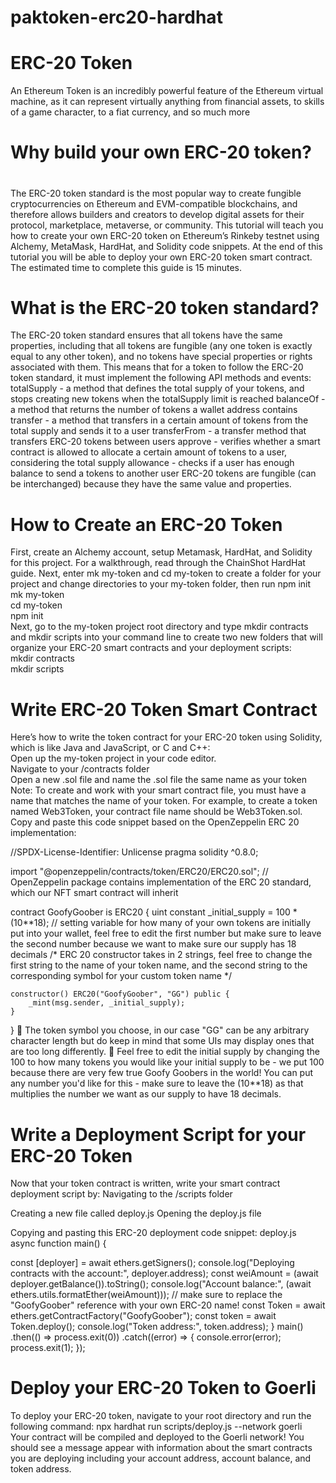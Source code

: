 # paktoken-erc20-hardhat
<h1>ERC-20 Token</h1>
An Ethereum Token is an incredibly powerful feature of the Ethereum virtual machine, as it can represent virtually anything from financial assets, to skills of a game character, to a fiat currency, and so much more
<h1>Why build your own ERC-20 token?<h1></h1>
The ERC-20 token standard is the most popular way to create fungible cryptocurrencies on Ethereum and EVM-compatible blockchains, and therefore allows builders and creators to develop digital assets for their protocol, marketplace, metaverse, or community.
This tutorial will teach you how to create your own ERC-20 token on Ethereum’s Rinkeby testnet using Alchemy, MetaMask, HardHat, and Solidity code snippets. At the end of this tutorial you will be able to deploy your own ERC-20 token smart contract. The estimated time to complete this guide is 15 minutes.
<h1>What is the ERC-20 token standard?</h1>
The ERC-20 token standard ensures that all tokens have the same properties, including that all tokens are fungible (any one token is exactly equal to any other token), and no tokens have special properties or rights associated with them.
This means that for a token to follow the ERC-20 token standard, it must implement the following API methods and events:
totalSupply - a method that defines the total supply of your tokens, and stops creating new tokens when the totalSupply limit is reached
balanceOf - a method that returns the number of tokens a wallet address contains
transfer - a method that transfers in a certain amount of tokens from the total supply and sends it to a user
transferFrom - a transfer method that transfers ERC-20 tokens between users
approve - verifies whether a smart contract is allowed to allocate a certain amount of tokens to a user, considering the total supply
allowance - checks if a user has enough balance to send a tokens to another user
ERC-20 tokens are fungible (can be interchanged) because they have the same value and properties.
<h1>How to Create an ERC-20 Token</h1>
First, create an Alchemy account, setup Metamask, HardHat, and Solidity for this project. For a walkthrough, read through the ChainShot HardHat guide. 
Next, enter mk my-token and cd my-token to create a folder for your project and change directories to your my-token folder, then run npm init

<br>
mk my-token
<br>
cd my-token
<br>
npm init
<br>
Next, go to the my-token project root directory and type mkdir contracts and mkdir scripts into your command line to create two new folders that will organize your ERC-20 smart contracts and your deployment scripts:
<br>
mkdir contracts
<br>
mkdir scripts
<br>
<h1> Write ERC-20 Token Smart Contract</h1>
Here’s how to write the token contract for your ERC-20 token using Solidity, which is like Java and JavaScript, or C and C++:
<br>
Open up the my-token project in your code editor.
<br>
Navigate to your /contracts folder
<br>
Open a new .sol file and name the .sol file the same name as your token
<br>
Note: To create and work with your smart contract file, you must have a name that matches the name of your token. For example, to create a token named Web3Token, your contract file name should be Web3Token.sol.
<br>
Copy and paste this code snippet based on the OpenZeppelin ERC 20 implementation:

//SPDX-License-Identifier: Unlicense
pragma solidity ^0.8.0;

import "@openzeppelin/contracts/token/ERC20/ERC20.sol"; 
// OpenZeppelin package contains implementation of the ERC 20 standard, which our NFT smart contract will inherit

contract GoofyGoober is ERC20 {
    uint constant _initial_supply = 100 * (10**18); 
    // setting variable for how many of your own tokens are initially put into your wallet, feel free to edit the first number but make sure to leave the second number because we want to make sure our supply has 18 decimals
    /* ERC 20 constructor takes in 2 strings, feel free to change the first string to the name of your token name, and the second string to the corresponding symbol for your custom token name */

    constructor() ERC20("GoofyGoober", "GG") public {
        _mint(msg.sender, _initial_supply);
    }
}
  The token symbol you choose, in our case "GG" can be any arbitrary character length but do keep in mind that some UIs may display ones that are too long differently.
  Feel free to edit the initial supply by changing the 100 to how many tokens you would like your initial supply to be - we put 100 because there are very few true Goofy Goobers in the world! You can put any number you'd like for this - make sure to leave the (10**18) as that multiplies the number we want as our supply to have 18 decimals.

<h1> Write a Deployment Script for your ERC-20 Token</h1>
Now that your token contract is written, write your smart contract deployment script by:
Navigating to the /scripts folder

Creating a new file called deploy.js
Opening the deploy.js file

Copying and pasting this ERC-20 deployment code snippet:
deploy.js
<br>
async function main() {

  const [deployer] = await ethers.getSigners();
  console.log("Deploying contracts with the account:", deployer.address);
  const weiAmount = (await deployer.getBalance()).toString();
  console.log("Account balance:", (await ethers.utils.formatEther(weiAmount)));
  // make sure to replace the "GoofyGoober" reference with your own ERC-20 name!
  const Token = await ethers.getContractFactory("GoofyGoober");
  const token = await Token.deploy();
  console.log("Token address:", token.address);
}
main()
  .then(() => process.exit(0))
  .catch((error) => {
    console.error(error);
    process.exit(1);
});

<h1> Deploy your ERC-20 Token to Goerli</h1>
To deploy your ERC-20 token, navigate to your root directory and run the following command: 
npx hardhat run scripts/deploy.js --network goerli
<br>
Your contract will be compiled and deployed to the Goerli network! You should see a message appear with information about the smart contracts you are deploying including your account address, account balance, and token address.

